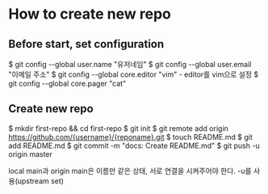 # How to create new repo

## Before start, set configuration

$ git config --global user.name "유저네임"
$ git config --global user.email "이메일 주소"
$ git config --global core.editor "vim" - editor를 vim으로 설정
$ git config --global core.pager "cat"

## Create new repo

$ mkdir first-repo && cd first-repo
$ git init
$ git remote add origin https://github.com/{username}/{reponame}.git
$ touch README.md
$ git add README.md
$ git commit -m "docs: Create README.md"
$ git push -u origin master

local main과 origin main은 이름만 같은 상태, 서로 연결을 시켜주어야 한다. -u를 사용(upstream set)

